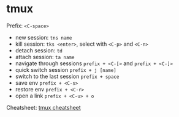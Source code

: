 tmux
====

Prefix: `<C-space>`

- new session: `tns name`
- kill session: `tks <enter>`, select with `<C-p>` and `<C-n>`
- detach session: `td`
- attach session: `ta name`
- navigate through sessions `prefix + <C-[>` and `prefix + <C-]>`
- quick switch session `prefix + j [name]`
- switch to the last session `prefix + space`
- save env `prefix + <C-s>`
- restore env `prefix + <C-r>`
- open a link `prefix + <C-u> + o`

Cheatsheet: [tmux cheatsheet](https://gist.github.com/MohamedAlaa/2961058)


